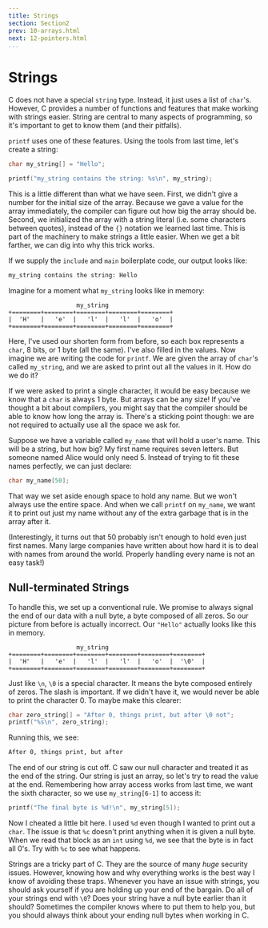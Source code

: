 ```yaml
---
title: Strings
section: Section2
prev: 10-arrays.html
next: 12-pointers.html
...
```


# Strings

C does not have a special `string` type. Instead, it just uses a list of
`char`'s. However, C provides a number of functions and features that make
working with strings easier. String are central to many aspects of programming,
so it's important to get to know them (and their pitfalls).

`printf` uses one of these features. Using the tools from last time, let's
create a string:

```c
char my_string[] = "Hello";

printf("my_string contains the string: %s\n", my_string);
```

This is a little different than what we have seen. First, we didn't give a
number for the initial size of the array. Because we gave a value for the array
immediately, the compiler can figure out how big the array should be. Second, we
initialized the array with a string literal (i.e. some characters between
quotes), instead of the `{}` notation we learned last time. This is part of the
machinery to make strings a little easier. When we get a bit farther, we can dig
into why this trick works.

If we supply the `include` and `main` boilerplate code, our output looks like:

```bash
my_string contains the string: Hello
```

Imagine for a moment what `my_string` looks like in memory:

                       my_string
    +========+========+========+========+========+
    |  'H'   |   'e'  |   'l'  |   'l'  |   'o'  |
    +========+========+========+========+========+

Here, I've used our shorten form from before, so each box represents a `char`,
8 bits, or 1 byte (all the same). I've also filled in the values. Now imagine we
are writing the code for `printf`. We are given the array of `char`'s called
`my_string`, and we are asked to print out all the values in it. How do we do
it?

If we were asked to print a single character, it would be easy because we know
that a `char` is always 1 byte. But arrays can be any size! If you've thought a
bit about compilers, you might say that the compiler should be able to know how
long the array is. There's a sticking point though: we are not required to
actually use all the space we ask for.

Suppose we have a variable called `my_name` that will hold a user's name. This
will be a string, but how big? My first name requires seven letters. But someone
named Alice would only need 5. Instead of trying to fit these names perfectly,
we can just declare:

```c
char my_name[50];
```

That way we set aside enough space to hold any name. But we won't always use the
entire space. And when we call `printf` on `my_name`, we want it to print out
just my name without any of the extra garbage that is in the array after it.

(Interestingly, it turns out that 50 probably isn't enough to hold even just
first names. Many large companies have written about how hard it is to deal with
names from around the world. Properly handling every name is not an easy task!)

## Null-terminated Strings

To handle this, we set up a conventional rule. We promise to always signal the
end of our data with a null byte, a byte composed of all zeros. So our picture
from before is actually incorrect. Our `"Hello"` actually looks like this in
memory.

                       my_string
    +========+========+========+========+========+========+
    |  'H'   |   'e'  |   'l'  |   'l'  |   'o'  |  '\0'  |
    +========+========+========+========+========+========+

Just like `\n`, `\0` is a special character. It means the byte composed entirely
of zeros. The slash is important. If we didn't have it, we would never be able
to print the character 0. To maybe make this clearer:

```c
char zero_string[] = "After 0, things print, but after \0 not";
printf("%s\n", zero_string);
```

Running this, we see:

```bash
After 0, things print, but after 
```

The end of our string is cut off. C saw our null character and treated it as the
end of the string. Our string is just an array, so let's try to read the value
at the end. Remembering how array access works from last time, we want the sixth
character, so we use `my_string[6-1]` to access it:

```c
printf("The final byte is %d!\n", my_string[5]);
```

Now I cheated a little bit here. I used `%d` even though I wanted to print out a
`char`. The issue is that `%c` doesn't print anything when it is given a null
byte. When we read that block as an `int` using `%d`, we see that the byte is in
fact all 0's. Try with `%c` to see what happens.

Strings are a tricky part of C. They are the source of many *huge* security
issues. However, knowing how and why everything works is the best way I know of
avoiding these traps. Whenever you have an issue with strings, you should ask
yourself if you are holding up your end of the bargain. Do all of your strings
end with `\0`? Does your string have a null byte earlier than it should?
Sometimes the compiler knows where to put them to help you, but you should
always think about your ending null bytes when working in C.
